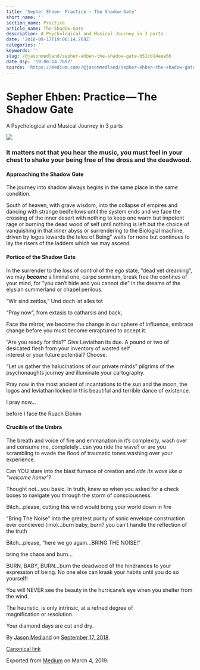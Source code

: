 ```yaml
---
title: 'Sepher Ehben: Practice — The Shadow Gate'
short_name: ''
section_name: Practice
article_name: The-Shadow-Gate
description: A Psychological and Musical Journey in 3 parts
date: '2018-09-17T19:06:14.769Z'
categories: ''
keywords: ''
slug: /@jasonmedland/sepher-ehben-the-shadow-gate-b51cb14eee6b
date_dsp: '19:06:14.769Z'
source: 'https://medium.com//@jasonmedland/sepher-ehben-the-shadow-gate-b51cb14eee6b'
---
```


# Sepher Ehben: Practice — The Shadow Gate

A Psychological and Musical Journey in 3 parts

![](https://cdn-images-1.medium.com/max/800/1*r7B4ksrBU_IKNQmgo9kohA.jpeg)

### It matters not that you hear the music, you must feel in your chest to shake your being free of the dross and the deadwood.

#### Approaching the Shadow Gate

The journey into shadow always begins in the same place in the same condition.

South of heaven, with grave wisdom, into the collapse of empires and dancing with strange bedfellows until the system ends and we face the crossing of the inner desert with nothing to keep one warm but impotent rage or burning the dead wood of self until nothing is left but the choice of vanquishing in that inner abyss or surrendering to the Biologial machine, driven by logos towards the telos of Being” waits for none but continues to lay the risers of the ladders which we may ascend.

#### Portico of the Shadow Gate

In the surrender to the loss of control of the ego state, “dead yet dreaming”, we may **_become_** a liminal one, carpe somnium, break free the confines of your mind, for “you can’t hide and you cannot die” in the dreams of the elysian summerland or chapel perilous.

“Wir sind zeitlos,” Und doch ist alles tot

“Pray now”, from extasis to catharsis and back,

Face the mirror, we become the change in our sphere of influence, embrace change before you must become enraptured to accept it.

“Are you ready for this?” Give Leviathan its due. A pound or two of desicated flesh from your inventory of wasted self interest or your future potential? Choose.

“Let us gather the halucinations of our private minds” pilgrims of the psychonaughts journey and illuminate your cartography.

Pray now in the most ancient of incantations to the sun and the moon, the logos and leviathan locked in this beautiful and terrible dance of existence.

I pray now…

before I face the Ruach Elohim

#### Crucible of the Umbra

The breath and voice of fire and emmanation in it’s complexity, wash over and consume me, completely…can you ride the wave? or are you scrambling to evade the flood of traumatic tones washing over your experience.

Can YOU stare into the blast furnace of creation and _ride its wave like a “welcome home”_?

Thought not…you basic. In truth, knew so when you asked for a check boxes to navigate you through the storm of consciousness.

Bitch…please, cutting this wind would bring your world down in fire

“Bring The Noise” into the greatest purity of sonic envelope construction ever concieved (imo)…burn baby, burn? you can’t handle the reflection of the truth

Bitch…please, “here we go again…BRING THE NOISE!”

bring the chaos and burn…

BURN, BABY, BURN…burn the deadwood of the hindrances to your expression of being. No one else can kraak your habits until you do so yourself!

You will NEVER see the beauty in the hurricane’s eye when you shelter from the wind.

The heuristic, is only intrinsic, at a refned degree of magnification or resolution.

Your diamond days are cut and dry.

By [Jason Medland](https://medium.com/@jasonmedland) on [September 17, 2018](https://medium.com/p/b51cb14eee6b).

[Canonical link](https://medium.com/@jasonmedland/sepher-ehben-the-shadow-gate-b51cb14eee6b)

Exported from [Medium](https://medium.com) on March 4, 2019.